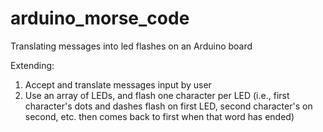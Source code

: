 arduino_morse_code
==================

Translating messages into led flashes on an Arduino board

Extending: 
1. Accept and translate messages input by user
2. Use an array of LEDs, and flash one character per LED (i.e., first character's dots and dashes flash on first LED, second character's on second, etc. then comes back to first when that word has ended)